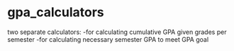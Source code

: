# gpa_calculators
two separate calculators:
-for calculating cumulative GPA given grades per semester
-for calculating necessary semester GPA to meet GPA goal
